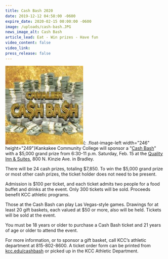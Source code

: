 ```yaml
---
title: Cash Bash 2020
date: 2019-12-12 04:58:00 -0600
expire_date: 2020-02-15 00:00:00 -0600
image: /uploads/cash-bash.JPG
news_image_alt: Cash Bash
article_lead: Eat - Win prizes - Have fun
video_content: false
video_link:
press_release: false
---
```


![](/uploads/cash-bash---copy.JPG){: .float-image-left width="246" height="249"}Kankakee Community College will sponsor a "[Cash Bash](http://authoring.kcc.edu/Community/Documents/8.5x11%20cash%20bash%202019%20flyer.pdf)" with a $5,000 grand prize from 6:30-11 p.m. Saturday, Feb. 15 at the [Quality Inn & Suites](http://qualityinnbradley.com/), 800 N. Kinzie Ave. in Bradley.

There will be 24 cash prizes, totaling $7,850. To win the $5,000 grand prize or most other cash prizes, the ticket holder does not need to be present.

Admission is $100 per ticket, and each ticket admits two people for a food buffet and drinks at the event. Only 300 tickets will be sold. Proceeds benefit KCC athletic programs.

Those at the Cash Bash can play Las Vegas-style games. Drawings for at least 20 gift baskets, each valued at $50 or more, also will be held. Tickets will be sold at the event.&nbsp;

You must be 18 years or older to purchase a Cash Bash ticket and 21 years of age or older to attend the event.

For more information, or to sponsor a gift basket, call KCC’s athletic department at 815-802-8600. A ticket order form can be printed from [kcc.edu/cashbash](https://athletics.kcc.edu/support/cash-bash/) or picked up in the KCC Athletic Department.